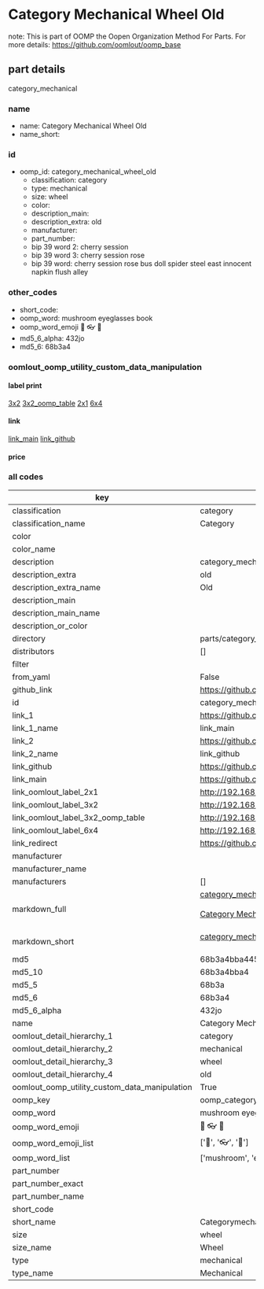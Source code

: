 # Category Mechanical Wheel Old  

note: This is part of OOMP the Oopen Organization Method For Parts. For more details: https://github.com/oomlout/oomp_base

##  part details
  



category_mechanical



### name
* name: Category Mechanical Wheel Old
* name_short: 
### id
* oomp_id: category_mechanical_wheel_old
  * classification: category
  * type: mechanical
  * size: wheel
  * color: 
  * description_main: 
  * description_extra: old
  * manufacturer: 
  * part_number: 
  * bip 39 word 2: cherry session
  * bip 39 word 3: cherry session rose
  * bip 39 word: cherry session rose bus doll spider steel east innocent napkin flush alley

### other_codes
* short_code: 
* oomp_word: mushroom eyeglasses book
* oomp_word_emoji :mushroom: :eyeglasses: :book:
* md5_6_alpha: 432jo
* md5_6: 68b3a4






### oomlout_oomp_utility_custom_data_manipulation
#### label print
[3x2](http://192.168.1.245:1112/?label=oomp%20432jo)
[3x2_oomp_table](http://192.168.1.108:1112/?label=oomp%20432jo)
[2x1](http://192.168.1.242:1112/?label=oomp%20432jo)
[6x4](http://192.168.1.55:1112/?label=oomp%20432jo)    

#### link

[link_main](https://github.com/oomlout/oomlout_oomp_version_1_messy/tree/main/parts/category_mechanical_wheel_old) [link_github](https://github.com/oomlout/oomlout_oomp_version_1_messy/tree/main/parts/category_mechanical_wheel_old)                             

#### price







### all codes 
| key | value |  
| --- | --- |  
| classification | category |  
| classification_name | Category |  
| color |  |  
| color_name |  |  
| description | category_mechanical |  
| description_extra | old |  
| description_extra_name | Old |  
| description_main |  |  
| description_main_name |  |  
| description_or_color |   |  
| directory | parts/category_mechanical_wheel_old |  
| distributors | [] |  
| filter |  |  
| from_yaml | False |  
| github_link | https://github.com/oomlout/oomlout_oomp_part_src/tree/main/parts/category_mechanical_wheel_old |  
| id | category_mechanical_wheel_old |  
| link_1 | https://github.com/oomlout/oomlout_oomp_version_1_messy/tree/main/parts/category_mechanical_wheel_old |  
| link_1_name | link_main |  
| link_2 | https://github.com/oomlout/oomlout_oomp_version_1_messy/tree/main/parts/category_mechanical_wheel_old |  
| link_2_name | link_github |  
| link_github | https://github.com/oomlout/oomlout_oomp_version_1_messy/tree/main/parts/category_mechanical_wheel_old |  
| link_main | https://github.com/oomlout/oomlout_oomp_version_1_messy/tree/main/parts/category_mechanical_wheel_old |  
| link_oomlout_label_2x1 | http://192.168.1.242:1112/?label=oomp%20432jo |  
| link_oomlout_label_3x2 | http://192.168.1.245:1112/?label=oomp%20432jo |  
| link_oomlout_label_3x2_oomp_table | http://192.168.1.108:1112/?label=oomp%20432jo |  
| link_oomlout_label_6x4 | http://192.168.1.55:1112/?label=oomp%20432jo |  
| link_redirect | https://github.com/oomlout/oomlout_oomp_version_1_messy/tree/main/parts/category_mechanical_wheel_old |  
| manufacturer |  |  
| manufacturer_name |  |  
| manufacturers | [] |  
| markdown_full | [category_mechanical_wheel_old](none)<br>[](none)<br>[Category Mechanical Wheel Old](none)<br><br> |  
| markdown_short | [category_mechanical_wheel_old](none)<br><br> |  
| md5 | 68b3a4bba445baa746a051ef7831113b |  
| md5_10 | 68b3a4bba4 |  
| md5_5 | 68b3a |  
| md5_6 | 68b3a4 |  
| md5_6_alpha | 432jo |  
| name | Category Mechanical Wheel Old |  
| oomlout_detail_hierarchy_1 | category |  
| oomlout_detail_hierarchy_2 | mechanical |  
| oomlout_detail_hierarchy_3 | wheel |  
| oomlout_detail_hierarchy_4 | old |  
| oomlout_oomp_utility_custom_data_manipulation | True |  
| oomp_key | oomp_category_mechanical_wheel_old |  
| oomp_word | mushroom eyeglasses book |  
| oomp_word_emoji | :mushroom: :eyeglasses: :book: |  
| oomp_word_emoji_list | [':mushroom:', ':eyeglasses:', ':book:'] |  
| oomp_word_list | ['mushroom', 'eyeglasses', 'book'] |  
| part_number |  |  
| part_number_exact |  |  
| part_number_name |  |  
| short_code |  |  
| short_name | Categorymechanical |  
| size | wheel |  
| size_name | Wheel |  
| type | mechanical |  
| type_name | Mechanical |  
